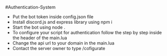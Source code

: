 #Authentication-System

* Put the bot token inside config.json file
* Install discord.js and express library using npm i
* Start the bot using node .
* To configure your script for authentication follow the step by step inside the header of the main.lua
* Change the api url to your domain in the main.lua
* Contact the server owner to type /cofigurate 

